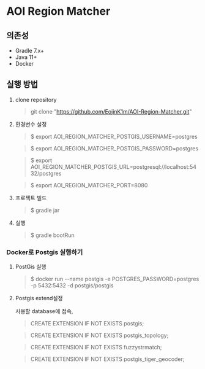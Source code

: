 # AOI Region Matcher
## 의존성
- Gradle 7.x+
- Java 11+
- Docker

## 실행 방법 

1. clone repository
    > git clone "https://github.com/EojinK1m/AOI-Region-Matcher.git" 

2. 환경변수 설정
    > $ export AOI_REGION_MATCHER_POSTGIS_USERNAME=postgres

    > $ export AOI_REGION_MATCHER_POSTGIS_PASSWORD=postgres

    > $ export AOI_REGION_MATCHER_POSTGIS_URL=postgresql://localhost:5432/postgres

    > $ export AOI_REGION_MATCHER_PORT=8080

3. 프로젝트 빌드 
    > $ gradle jar
4. 실행
    > $ gradle bootRun

### Docker로 Postgis 실행하기 
1. PostGis 실행 
    > $ docker run --name postgis -e POSTGRES_PASSWORD=postgres -p 5432:5432 -d postgis/postgis
2. Postgis extend설정 

    사용할 database에 접속,
    >CREATE EXTENSION IF NOT EXISTS postgis;

    >CREATE EXTENSION IF NOT EXISTS postgis_topology;

    >CREATE EXTENSION IF NOT EXISTS fuzzystrmatch;

    >CREATE EXTENSION IF NOT EXISTS postgis_tiger_geocoder;
